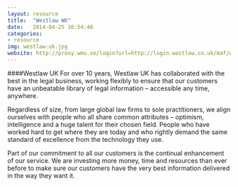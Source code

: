 ```yaml
---
layout: resource 
title:  "Westlaw WK"
date:   2014-04-25 16:54:46
categories:
- resource 
img: westlaw-uk.jpg
website: http://proxy.wmu.se/login?url=http://login.westlaw.co.uk/maf/wluk/ext/app/tocectory?stnew=true&sp=ukmaritime-1 
---
```

####Westlaw UK
For over 10 years, Westlaw UK has collaborated with the best in the legal
business, working flexibly to ensure that our customers have an unbeatable
library of legal information – accessible any time, anywhere.

Regardless of size, from large global law firms to sole practitioners, we align
ourselves with people who all share common attributes – optimism, intelligence
and a huge talent for their chosen field. People who have worked hard to get
where they are today and who rightly demand the same standard of excellence
from the technology they use.

Part of our commitment to all our customers is the continual enhancement of our
service. We are investing more money, time and resources than ever before to
make sure our customers have the very best information delivered in the way
they want it.
